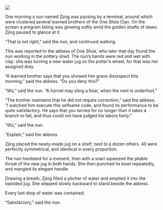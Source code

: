 ![](/pages/case-23/Shape.jpg)

One morning a nun named Zjing was passing by a
terminal, around which were clustered several learned
brothers of the One Shoe Clan.
On the screen a program
listing was glowing softly amid the golden shafts of dawn.
Zjing paused to glance at it.

“That is not right,” said the nun, and continued walking.

This was reported to the abbess of One Shoe, who later that
day found the nun working in the pottery shed.  The nun’s
hands were red and wet with clay: she was turning a new
water jug on the potter’s wheel, for that was her assigned duty.

“A learned brother says that you showed him grave disrespect
this morning,” said the abbess.  “Do you deny this?”

“Wú,” said the nun.  “A hornet may sting a bear, when the
nest is underfoot.”

“The brother maintains that he did not require correction,”
said the abbess.  “I watched him execute this selfsame code,
and found its performance to be quite satisfactory.  He says
that you tarried for no longer than it takes a branch to
fall, and thus could not have judged his labors fairly.”

“Wú,” said the nun.

“Explain,” said the abbess.

Zjing placed the newly-made jug on a shelf, next to a
dozen others.  All were perfectly symmetrical, and identical
in every proportion.

The nun hesitated for a moment, then with a snarl
squeezed the pliable throat of the new jug in both hands.
She then punched its bowl repeatedly, and mangled its
elegant handle.

Drawing a breath, Zjing filled a pitcher of water and
emptied it into the lopsided jug.  She stepped slowly
backward to stand beside the abbess.

Every last drop of water was contained.

“Satisfactory,” said the nun.
